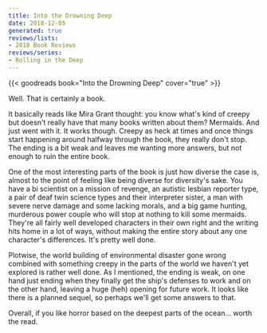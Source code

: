 ```yaml
---
title: Into the Drowning Deep
date: 2018-12-05
generated: true
reviews/lists:
- 2018 Book Reviews
reviews/series:
- Rolling in the Deep
---
```

{{< goodreads book="Into the Drowning Deep" cover="true" >}}

Well. That is certainly a book.  

It basically reads like Mira Grant thought: you know what's kind of creepy but doesn't really have that many books written about them? Mermaids. And just went with it. It works though. Creepy as heck at times and once things start happening around halfway through the book, they really don't stop. The ending is a bit weak and leaves me wanting more answers, but not enough to ruin the entire book.  

<!--more-->

One of the most interesting parts of the book is just how diverse the case is, almost to the point of feeling like being diverse for diversity's sake. You have a bi scientist on a mission of revenge, an autistic lesbian reporter type, a pair of deaf twin science types and their interpreter sister, a man with severe nerve damage and some lacking morals, and a big game hunting, murderous power couple who will stop at nothing to kill some mermaids. They're all fairly well developed characters in their own right and the writing hits home in a lot of ways, without making the entire story about any one character's differences. It's pretty well done.  

Plotwise, the world building of environmental disaster gone wrong combined with something creepy in the parts of the world we haven't yet explored is rather well done. As I mentioned, the ending is weak, on one hand just ending when they finally get the ship's defenses to work and on the other hand, leaving a huge (heh) opening for future work. It looks like there is a planned sequel, so perhaps we'll get some answers to that.  

Overall, if you like horror based on the deepest parts of the ocean... worth the read.


